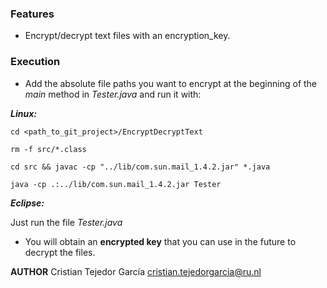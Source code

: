### Features

- Encrypt/decrypt text files with an encryption_key.

### Execution

- Add the absolute file paths you want to encrypt at the beginning of the *main* method in *Tester.java* and run it with:

***Linux:***

`cd <path_to_git_project>/EncryptDecryptText`

`rm -f src/*.class`

`cd src && javac -cp "../lib/com.sun.mail_1.4.2.jar" *.java`

`java -cp .:../lib/com.sun.mail_1.4.2.jar Tester`

***Eclipse:***

Just run the file *Tester.java*

  

- You will obtain an **encrypted key** that you can use in the future to decrypt the files.

  
  

**AUTHOR**
Cristian Tejedor García <cristian.tejedorgarcia@ru.nl>